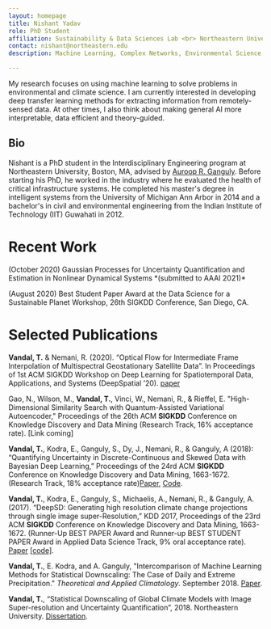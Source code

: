 ```yaml
---
layout: homepage
title: Nishant Yadav
role: PhD Student
affiliation: Sustainability & Data Sciences Lab <br> Northeastern University <br> Boston, MA
contact: nishant@northeastern.edu
description: Machine Learning, Complex Networks, Environmental Science

---
```


My research focuses on using machine learning to solve problems in environmental and climate science. I am currently interested in developing deep transfer learning methods for extracting information from remotely-sensed data. At other times, I also think about making general AI more interpretable, data efficient and theory-guided.


## Bio

Nishant is a PhD student in the Interdisciplinary Engineering program at Northeastern University, Boston, MA, advised by [Auroop R. Ganguly](https://coe.northeastern.edu/people/ganguly-auroop/). Before starting his PhD, he worked in the industry where he evaluated the health of critical infrastructure systems. He completed his master's degree in intelligent systems from the University of Michigan Ann Arbor in 2014 and a bachelor's in civil and environmental engineering from the Indian Institute of Technology (IIT) Guwahati in 2012.  


# Recent Work

<p>(October 2020) Gaussian Processes for Uncertainty Quantification and Estimation in Nonlinear Dynamical Systems *(submitted to AAAI 2021)*</p>
<p>(August 2020) Best Student Paper Award at the Data Science for a Sustainable Planet Workshop, 26th SIGKDD Conference, San Diego, CA.</p>



# Selected Publications

**Vandal, T.** & Nemani, R. (2020). “Optical Flow for Intermediate Frame Interpolation of Multispectral Geostationary Satellite Data”. In Proceedings of 1st ACM SIGKDD Workshop on Deep Learning for Spatiotemporal Data, Applications, and Systems (DeepSpatial ’20). [paper](http://mason.gmu.edu/~lzhao9/venues/DeepSpatial2020/papers/DeepSpatial_paper_6_camera_ready.pdf)

Gao, N., Wilson, M., **Vandal, T.**, Vinci, W., Nemani, R., & Rieffel, E. "High-Dimensional Similarity Search with Quantum-Assisted Variational Autoencoder," Proceedings of the 26th ACM **SIGKDD** Conference on Knowledge Discovery and Data Mining (Research Track, 16% acceptance rate). [Link coming]

**Vandal, T.**, Kodra, E., Ganguly, S., Dy, J., Nemani, R., & Ganguly, A (2018): “Quantifying Uncertainty in Discrete-Continuous and Skewed Data with Bayesian Deep Learning,” Proceedings of the 24rd ACM **SIGKDD** Conference on Knowledge Discovery and Data Mining, 1663-1672. (Research Track, 18% acceptance rate)[Paper](https://www.kdd.org/kdd2018/accepted-papers/view/quantifying-uncertainty-in-discrete-continuous-and-skewed-data-with-bayesia), [Code](https://github.com/tjvandal/discrete-continuous-bdl).

**Vandal, T.**, Kodra, E., Ganguly, S., Michaelis, A., Nemani, R., & Ganguly, A. (2017). “DeepSD: Generating high resolution climate change projections through single image super-Resolution,” KDD 2017, Proceedings of the 23rd ACM **SIGKDD** Conference on Knowledge Discovery and Data Mining, 1663-1672. (Runner-Up BEST PAPER Award and Runner-up BEST STUDENT PAPER Award in Applied Data Science Track, 9% oral acceptance rate). [Paper](https://www.kdd.org/kdd2017/papers/view/deepsd-generating-high-resolution-climate-change-projections-through-single) [[code]](https://github.com/tjvandal/deepsd).

**Vandal, T.**, E. Kodra, and A. Ganguly, "Intercomparison of Machine Learning Methods for Statistical Downscaling: The Case of Daily and Extreme Precipitation." *Theoretical and Applied Climatology*. September 2018. [Paper](https://link.springer.com/article/10.1007/s00704-018-2613-3).

**Vandal, T.**, “Statistical Downscaling of Global Climate Models with Image Super-resolution and Uncertainty Quantification”, 2018. Northeastern University. [Dissertation](./papers/vandal_dissertation_2018.pdf).
